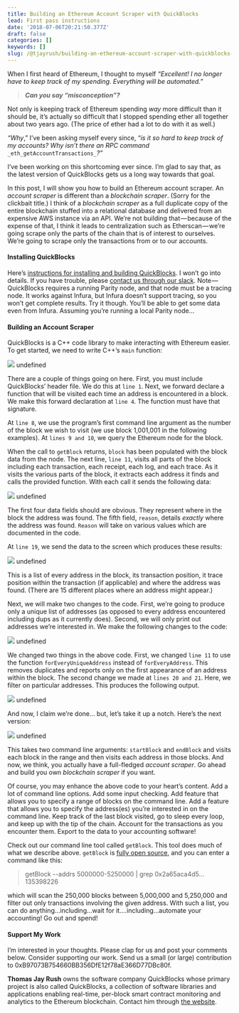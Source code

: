 ```yaml
---
title: Building an Ethereum Account Scraper with QuickBlocks
lead: First pass instructions
date: '2018-07-06T20:21:50.377Z'
draft: false
categories: []
keywords: []
slug: /@tjayrush/building-an-ethereum-account-scraper-with-quickblocks-7a2ddff3dc5c
---
```


When I first heard of Ethereum, I thought to myself _“Excellent! I no longer have to keep track of my spending. Everything will be automated.”_

> **_Can you say “misconception”?_**

Not only is keeping track of Ethereum spending _way_ more difficult than it should be, it’s actually so difficult that I stopped spending ether all together about two years ago. (The price of ether had a lot to do with it as well.)

_“Why_,” I’ve been asking myself every since, “_is it so hard to keep track of my accounts? Why isn’t there an RPC command_ `_eth_getAccountTransactions_`_?”_

I’ve been working on this shortcoming ever since. I’m glad to say that, as the latest version of QuickBlocks gets us a long way towards that goal.

In this post, I will show you how to build an Ethereum account scraper. An _account scraper_ is different than a _blockchain scraper_. (Sorry for the clickbait title.) I think of a _blockchain scraper_ as a full duplicate copy of the entire blockchain stuffed into a relational database and delivered from an expensive AWS instance via an API. We’re not building that — because of the expense of that, I think it leads to centralization such as Etherscan — we’re going scrape only the parts of the chain that is of interest to ourselves. We’re going to scrape only the transactions from or to our accounts.

#### Installing QuickBlocks

Here’s [instructions for installing and building QuickBlocks](https://github.com/Great-Hill-Corporation/quickBlocks/blob/master/src/other/install/INSTALL.md). I won’t go into details. If you have trouble, please [contact us through our slack](http://quickblocks.slack.com). Note — QuickBlocks requires a running Parity node, and that node must be a tracing node. It works against Infura, but Infura doesn’t support tracing, so you won’t get complete results. Try it though. You’ll be able to get some data even from Infura. Assuming you’re running a local Parity node…

#### Building an Account Scraper

QuickBlocks is a C++ code library to make interacting with Ethereum easier. To get started, we need to write C++’s `main` function:

![](/blog/medium-posts/img/026-Building-an-Ethereum-Account-Scraper-with-QuickBlocks-001.png)
undefined

There are a couple of things going on here. First, you must include QuickBlocks’ header file. We do this at `line 1`. Next, we forward declare a function that will be visited each time an address is encountered in a block. We make this forward declaration at `line 4`. The function must have that signature.

At `line 8`, we use the program’s first command line argument as the number of the block we wish to visit (we use block 1,001,001 in the following examples). At `lines 9 and 10`, we query the Ethereum node for the block.

When the call to `getBlock` returns, `block` has been populated with the block data from the node. The next line, `line 11`, visits all parts of the block including each transaction, each receipt, each log, and each trace. As it visits the various parts of the block, it extracts each address it finds and calls the provided function. With each call it sends the following data:

![](/blog/medium-posts/img/026-Building-an-Ethereum-Account-Scraper-with-QuickBlocks-002.png)
undefined

The first four data fields should are obvious. They represent where in the block the address was found. The fifth field, `reason`, details _exactly_ where the address was found. `Reason` will take on various values which are documented in the code.

At `line 19`, we send the data to the screen which produces these results:

![](/blog/medium-posts/img/026-Building-an-Ethereum-Account-Scraper-with-QuickBlocks-003.png)
undefined

This is a list of every address in the block, its transaction position, it trace position within the transaction (if applicable) and where the address was found. (There are 15 different places where an address might appear.)

Next, we will make two changes to the code. First, we’re going to produce only a unique list of addresses (as opposed to every address encountered including dups as it currently does). Second, we will only print out addresses we’re interested in. We make the following changes to the code:

![](/blog/medium-posts/img/026-Building-an-Ethereum-Account-Scraper-with-QuickBlocks-004.png)
undefined

We changed two things in the above code. First, we changed `line 11` to use the function `forEveryUniqueAddress` instead of `forEveryAddress`. This removes duplicates and reports only on the first appearance of an address within the block. The second change we made at `lines 20 and 21`. Here, we filter on particular addresses. This produces the following output.

![](/blog/medium-posts/img/026-Building-an-Ethereum-Account-Scraper-with-QuickBlocks-005.png)
undefined

And now, I claim we’re done… but, let’s take it up a notch. Here’s the next version:

![](/blog/medium-posts/img/026-Building-an-Ethereum-Account-Scraper-with-QuickBlocks-006.png)
undefined

This takes two command line arguments: `startBlock` and `endBlock` and visits each block in the range and then visits each address in those blocks. And now, we think, you actually have a full-fledged _account scraper_. Go ahead and build you own _blockchain scraper_ if you want.

Of course, you may enhance the above code to your heart’s content. Add a lot of command line options. Add some input checking. Add feature that allows you to specify a range of blocks on the command line. Add a feature that allows you to specify the address(es) you’re interested in on the command line. Keep track of the last block visited, go to sleep every loop, and keep up with the tip of the chain. Account for the transactions as you encounter them. Export to the data to your accounting software!

Check out our command line tool called `getBlock`. This tool does much of what we describe above. `getBlock` is [fully open source](https://github.com/Great-Hill-Corporation/quickBlocks/blob/master/src/tools/getBlock/README.md), and you can enter a command like this:

> getBlock --addrs 5000000-5250000 | grep 0x2a65aca4d5…135398226

which will scan the 250,000 blocks between 5,000,000 and 5,250,000 and filter out only transactions involving the given address. With such a list, you can do anything…including…wait for it….including…automate your accounting! Go out and spend!

#### Support My Work

I’m interested in your thoughts. Please clap for us and post your comments below. Consider supporting our work. Send us a small (or large) contribution to 0xB97073B754660BB356DfE12f78aE366D77DBc80f.

**Thomas Jay Rush** owns the software company QuickBlocks whose primary project is also called QuickBlocks, a collection of software libraries and applications enabling real-time, per-block smart contract monitoring and analytics to the Ethereum blockchain. Contact him through [the website](http://www.quickblocks.io).
